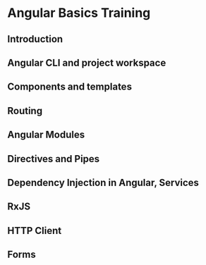 # Angular Basics Training

## Introduction
## Angular CLI and project workspace
## Components and templates
## Routing
## Angular Modules
## Directives and Pipes
## Dependency Injection in Angular, Services
## RxJS
## HTTP Client
## Forms
